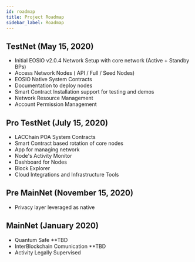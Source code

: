 ```yaml
---
id: roadmap
title: Project Roadmap
sidebar_label: Roadmap
---
```


## TestNet (May 15, 2020)
- Initial EOSIO v2.0.4  Network Setup with core network (Active + Standby BPs)
- Access Network Nodes ( API / Full / Seed  Nodes)
- EOSIO Native System Contracts
- Documentation to deploy nodes
- Smart Contract Installation support for testing and demos			
- Network Resource Management 
- Account Permission Management

## Pro TestNet (July 15, 2020)
- LACChain POA System Contracts
- Smart Contract based rotation of core nodes
- App for managing network
- Node's Activity Monitor
- Dashboard for Nodes
- Block Explorer
- Cloud Integrations and Infrastructure Tools

## Pre MainNet (November 15, 2020)
- Privacy layer leveraged as native

## MainNet (January 2020)
- Quantum Safe **TBD
- InterBlockchain Comunication **TBD
- Activity Legally Supervised

